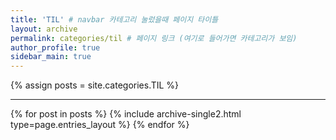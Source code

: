 ```yaml
---
title: 'TIL' # navbar 카테고리 눌렀을때 페이지 타이틀
layout: archive
permalink: categories/til # 페이지 링크 (여기로 들어가면 카테고리가 보임)
author_profile: true
sidebar_main: true
---
```


{% assign posts = site.categories.TIL %} <hr />
{% for post in posts %} {% include archive-single2.html type=page.entries_layout %} {% endfor %}

&nbsp;
